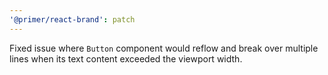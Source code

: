 ```yaml
---
'@primer/react-brand': patch
---
```


Fixed issue where `Button` component would reflow and break over multiple lines when its text content exceeded the viewport width.
